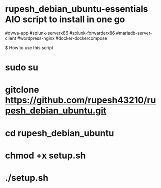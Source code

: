 # rupesh_debian_ubuntu-essentials AIO script to install in one go


#dvwa-app 
#splunk-serverx86
#splunk-forwarderx86
#mariadb-server-client
#wordpress-nginx 
#docker-dockercompose


$ How to use this script
# sudo su
# gitclone https://github.com/rupesh43210/rupesh_debian_ubuntu.git
# cd rupesh_debian_ubuntu
# chmod +x setup.sh
# ./setup.sh
